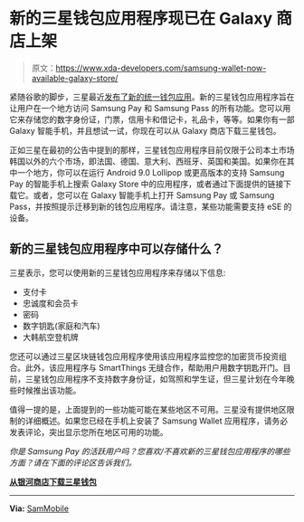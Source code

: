 # 新的三星钱包应用程序现已在 Galaxy 商店上架

> 原文：<https://www.xda-developers.com/samsung-wallet-now-available-galaxy-store/>

紧随谷歌的脚步，三星最近[发布了新的统一钱包应用](https://www.xda-developers.com/samsung-wallet-launch/)。新的三星钱包应用程序旨在让用户在一个地方访问 Samsung Pay 和 Samsung Pass 的所有功能。您可以用它来存储您的数字身份证，门票，信用卡和借记卡，礼品卡，等等。如果你有一部 Galaxy 智能手机，并且想试一试，你现在可以从 Galaxy 商店下载三星钱包。

正如三星在最初的公告中提到的那样，三星钱包应用程序目前仅限于公司本土市场韩国以外的六个市场，即法国、德国、意大利、西班牙、英国和美国。如果你在其中一个地方，你可以在运行 Android 9.0 Lollipop 或更高版本的支持 Samsung Pay 的智能手机上搜索 Galaxy Store 中的应用程序，或者通过下面提供的链接下载它。或者，您可以在 Galaxy 智能手机上打开 Samsung Pay 或 Samsung Pass，并按照提示迁移到新的钱包应用程序。请注意，某些功能需要支持 eSE 的设备。

## 新的三星钱包应用程序中可以存储什么？

三星表示，您可以使用新的三星钱包应用程序来存储以下信息:

*   支付卡
*   忠诚度和会员卡
*   密码
*   数字钥匙(家庭和汽车)
*   大韩航空登机牌

您还可以通过三星区块链钱包应用程序使用该应用程序监控您的加密货币投资组合。此外，该应用程序与 SmartThings 无缝合作，帮助用户用数字钥匙开门。目前，三星钱包应用程序不支持数字身份证，如驾照和学生证，但三星计划在今年晚些时候推出该功能。

值得一提的是，上面提到的一些功能可能在某些地区不可用。三星没有提供地区限制的详细概述。如果您已经在手机上安装了 Samsung Wallet 应用程序，请务必发表评论，突出显示您所在地区可用的功能。

*你是 Samsung Pay 的活跃用户吗？您喜欢/不喜欢新的三星钱包应用程序的哪些方面？请在下面的评论区告诉我们。*

**[从银河商店下载三星钱包](https://galaxystore.samsung.com/prepost/000005515567?langCd=en)**

* * *

**Via:** [SamMobile](https://www.sammobile.com/news/download-samsung-wallet-app/)
